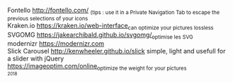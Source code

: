 Fontello http://fontello.com/ <sub>(tips : use it in a Private Navigation Tab to escape the previous selections of your icons</sub><br/>
Kraken.io https://kraken.io/web-interface<sub>can optimize your pictures lossless</sub><br/>
SVGOMG https://jakearchibald.github.io/svgomg/<sub>optimise les SVG</sub><br/>
modernizr https://modernizr.com<br/>
Slick Carousel http://kenwheeler.github.io/slick simple, light and usefull for a slider with jQuery<br/>
https://imageoptim.com/online<sub>optimize the weight for your pictures<br/>
<sub>2018</sub>
